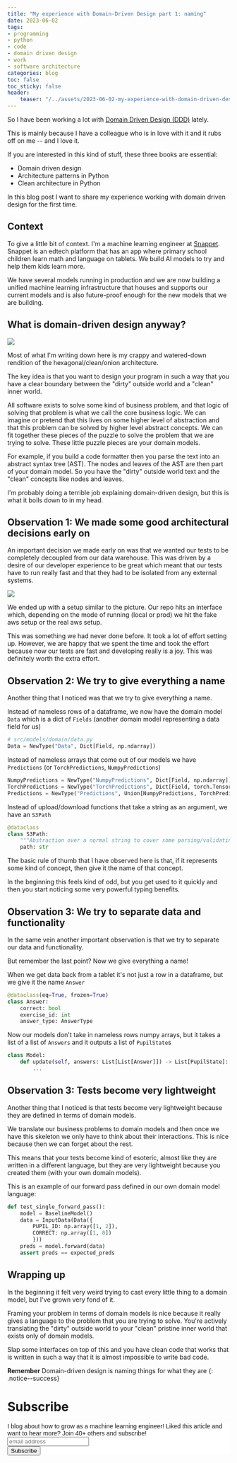```yaml
---
title: "My experience with Domain-Driven Design part 1: naming"
date: 2023-06-02
tags:
- programming
- python
- code
- domain driven design
- work
- software architecture
categories: blog
toc: false
toc_sticky: false
header:
    teaser: "/../assets/2023-06-02-my-experience-with-domain-driven-design-part-1/thumbnail.png"
---
```

<!-- ctrl + alt + v -->

So I have been working a lot with [Domain Driven Design (DDD)](https://en.wikipedia.org/wiki/Domain-driven_design) lately. 

This is mainly because I have a colleague who is in love with it and it rubs off on me -- and I love it. 

If you are interested in this kind of stuff, these three books are essential: 

* Domain driven design
* Architecture patterns in Python
* Clean architecture in Python

In this blog post I want to share my experience working with domain driven design for the first time. 

## Context

To give a little bit of context. I'm a machine learning engineer at [Snappet](). Snappet is an edtech platform that has an app where primary school children learn math and language on tablets. We build AI models to try and help them kids learn more. 

We have several models running in production and we are now building a unified machine learning infrastructure that houses and supports our current models and is also future-proof enough for the new models that we are building. 

## What is domain-driven design anyway?

![](/../assets/2023-06-02-my-experience-with-domain-driven-design-part-1/2023-06-02-17-48-15.png)

Most of what I'm writing down here is my crappy and watered-down rendition of the hexagonal/clean/onion architecture. 

The key idea is that you want to design your program in such a way that you have a clear boundary between the "dirty" outside world and a "clean" inner world. 

All software exists to solve some kind of business problem, and that logic of solving that problem is what we call the core business logic. We can imagine or pretend that this lives on some higher level of abstraction and that this problem can be solved by higher level abstract concepts. We can fit together these pieces of the puzzle to solve the problem that we are trying to solve. These little puzzle pieces are your domain models. 

For example, if you build a code formatter then you parse the text into an abstract syntax tree (AST). The nodes and leaves of the AST are then part of your domain model. So you have the "dirty" outside world text and the "clean" concepts like nodes and leaves. 

I'm probably doing a terrible job explaining domain-driven design, but this is what it boils down to in my head.

## Observation 1: We made some good architectural decisions early on

An important decision we made early on was that we wanted our tests to be completely decoupled from our data warehouse. This was driven by a desire of our developer experience to be great which meant that our tests have to run really fast and that they had to be isolated from any external systems.

![](/../assets/2023-06-02-my-experience-with-domain-driven-design-part-1/2023-06-02-17-33-37.png)

We ended up with a setup similar to the picture. Our repo hits an interface which, depending on the mode of running (local or prod) we hit the fake aws setup or the real aws setup. 

This was something we had never done before. It took a lot of effort setting up. However, we are happy that we spent the time and took the effort because now our tests are fast and developing really is a joy. This was definitely worth the extra effort. 

## Observation 2: We try to give everything a name

Another thing that I noticed was that we try to give everything a name. 

Instead of nameless rows of a dataframe, we now have the domain model `Data` which is a dict of `Fields` (another domain model representing a data field for us)

```python
# src/models/domain/data.py
Data = NewType("Data", Dict[Field, np.ndarray])
```

Instead of nameless arrays that come out of our models we have `Predictions` (or `TorchPredictions`, `NumpyPredictions`)

```python
NumpyPredictions = NewType("NumpyPredictions", Dict[Field, np.ndarray])
TorchPredictions = NewType("TorchPredictions", Dict[Field, torch.Tensor])
Predictions = NewType("Predictions", Union[NumpyPredictions, TorchPredictions])
```

Instead of upload/download functions that take a string as an argument, we have an `S3Path`

```python
@dataclass
class S3Path:
    """Abstraction over a normal string to cover some parsing/validating of s3 paths"""
    path: str
``` 

The basic rule of thumb that I have observed here is that, if it represents some kind of concept, then give it the name of that concept.

In the beginning this feels kind of odd, but you get used to it quickly and then you start noticing some very powerful typing benefits. 

## Observation 3: We try to separate data and functionality 

In the same vein another important observation is that we try to separate our data and functionality.

But remember the last point? Now we give everything a name! 

When we get data back from a tablet it's not just a row in a dataframe, but we give it the name `Answer`

```python
@dataclass(eq=True, frozen=True)
class Answer:
    correct: bool
    exercise_id: int
    answer_type: AnswerType
```

Now our models don't take in nameless rows numpy arrays, but it takes a list of a list of `Answers` and it outputs a list of `PupilState`s 

```python
class Model:
    def update(self, answers: List[List[Answer]]) -> List[PupilState]:
        ...
```

## Observation 3: Tests become very lightweight

Another thing that I noticed is that tests become very lightweight because they are defined in terms of domain models. 

We translate our business problems to domain models and then once we have this skeleton we only have to think about their interactions. This is nice because then we can forget about the rest. 

This means that your tests become kind of esoteric, almost like they are written in a different language, but they are very lightweight because you created them (with your own domain models). 

This is an example of our forward pass defined in our own domain model language: 

```python
def test_single_forward_pass():
    model = BaselineModel()
    data = InputData(Data({
        PUPIL_ID: np.array([1, 2]), 
        CORRECT: np.array([1, 0])
        }))
    preds = model.forward(data)
    assert preds == expected_preds
```

## Wrapping up

In the beginning it felt very weird trying to cast every little thing to a domain model, but I've grown very fond of it. 

Framing your problem in terms of domain models is nice because it really gives a language to the problem that you are trying to solve. You're actively translating the "dirty" outside world to your "clean" pristine inner world that exists only of domain models. 

Slap some interfaces on top of this and you have clean code that works that is written in such a way that it is almost impossible to write bad code. 

**Remember** Domain-driven design is naming things for what they are
{: .notice--success}

# Subscribe
<!-- Begin Mailchimp Signup Form -->
<link href="//cdn-images.mailchimp.com/embedcode/horizontal-slim-10_7.css" rel="stylesheet" type="text/css">
<style type="text/css">
#mc_embed_signup{background:#fff; clear:left; font:14px Helvetica,Arial,sans-serif; width:100%;}
/* Add your own Mailchimp form style overrides in your site stylesheet or in this style block.
    We recommend moving this block and the preceding CSS link to the HEAD of your HTML file. */
</style>
<div id="mc_embed_signup">
<form action="https://gmail.us3.list-manage.com/subscribe/post?u=92fe86c389878585bc87837e8&amp;id=50543deff9" method="post" id="mc-embedded-subscribe-form" name="mc-embedded-subscribe-form" class="validate" target="_blank" novalidate>
    <div id="mc_embed_signup_scroll">
<label for="mce-EMAIL">I blog about how to grow as a machine learning engineer! Liked this article and want to hear more? Join 40+ others and subscribe!</label>
<input type="email" value="" name="EMAIL" class="email" id="mce-EMAIL" placeholder="email address" required>
    <!-- real people should not fill this in and expect good things - do not remove this or risk form bot signups-->
    <div style="position: absolute; left: -5000px;" aria-hidden="true"><input type="text" name="b_92fe86c389878585bc87837e8_50543deff9" tabindex="-1" value=""></div>
    <div class="clear"><input type="submit" value="Subscribe" name="subscribe" id="mc-embedded-subscribe" class="button"></div>
    </div>
</form>
</div>
<!--End mc_embed_signup-->
    